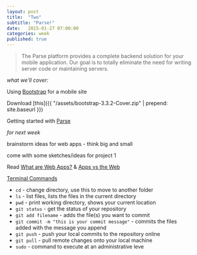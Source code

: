 ```yaml
---
layout: post
title:  "Two"
subtitle: "Parse!"
date:   2015-01-27 07:00:00
categories: week
published: true
---
```

> The Parse platform provides a complete backend solution for your mobile application. Our goal is to totally eliminate the need for writing server code or maintaining servers.

*what we'll cover:*

Using [Bootstrap](http://getbootstrap.com) for a mobile site

Download [this]({{ "/assets/bootstrap-3.3.2-Cover.zip" | prepend: site.baseurl }})

Getting started with [Parse](http://parse.com)


*for next week*

brainstorm ideas for web apps - think big and small

come with some sketches/ideas for project 1

Read [What are Web Apps?](http://www.20thingsilearned.com/en-US/web-apps) & [Apps vs the Web](http://alistapart.com/article/apps-vs-the-web)


<div class="expander">
  <a href="javascript:void(0)" id="js-expander-trigger-2" class="expander-trigger expander-hidden demo">Terminal Commands</a>
  <div id="js-expander-content-2" class="expander-content" markdown="1">

  * `cd` - change directory, use this to move to another folder
  * `ls` - list files, lists the files in the current directory
  * `pwd` - print working directory, shows your current location
  * `git status` - get the status of your repository
  * `git add filename` - adds the file(s) you want to commit
  * `git commit -m "this is your commit message"` - commits the files added with the message you append
  * `git push` - push your local commits to the repository online
  * `git pull` - pull remote changes onto your local machine
  * `sudo` - command to execute at an administrative leve[]()

  </div>
</div>
